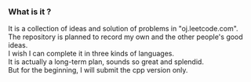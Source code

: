 ### What is it ?
It is a collection of ideas and solution of problems in "oj.leetcode.com".  
The repository is planned to record my own and the other people's good ideas.  
I wish I can complete it in three kinds of languages.  
It is actually a long-term plan, sounds so great and splendid.  
But for the beginning, I will submit the cpp version only.  
